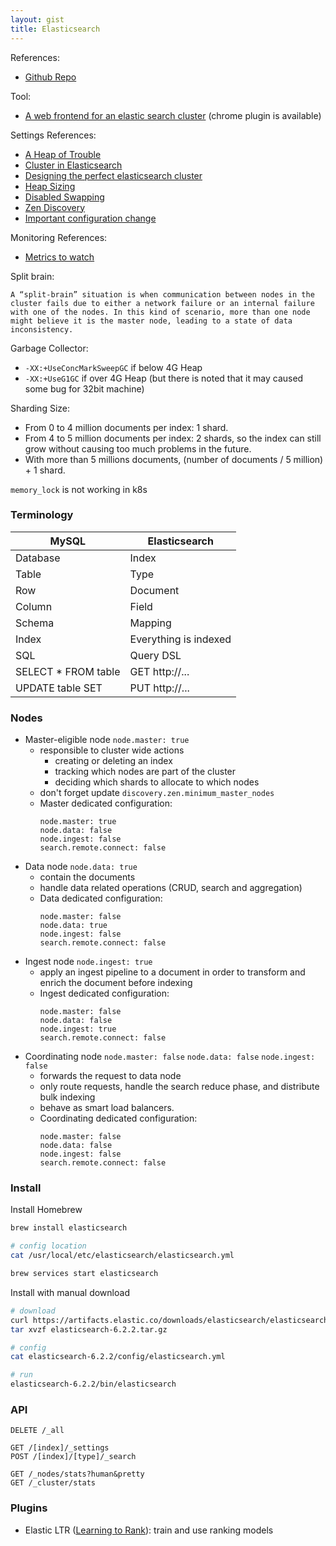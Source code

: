 ```yaml
---
layout: gist
title: Elasticsearch
---
```


References:
- [Github Repo](https://github.com/elastic/elasticsearch)

Tool:
- [A web frontend for an elastic search cluster](https://github.com/mobz/elasticsearch-head) (chrome plugin is available)

Settings References:
- [A Heap of Trouble](https://www.elastic.co/blog/a-heap-of-trouble)
- [Cluster in Elasticsearch](https://www.elastic.co/guide/en/elasticsearch/reference/current/modules-node.html#coordinating-node)
- [Designing the perfect elasticsearch cluster](https://thoughts.t37.net/designing-the-perfect-elasticsearch-cluster-the-almost-definitive-guide-e614eabc1a87)
- [Heap Sizing](https://www.elastic.co/guide/en/elasticsearch/guide/current/heap-sizing.html)
- [Disabled Swapping](https://www.elastic.co/guide/en/elasticsearch/reference/6.2/setup-configuration-memory.html)
- [Zen Discovery](https://www.elastic.co/guide/en/elasticsearch/reference/current/modules-discovery-zen.html#unicast)
- [Important configuration change](https://www.elastic.co/guide/en/elasticsearch/guide/1.x/_important_configuration_changes.html)

Monitoring References:
- [Metrics to watch](https://www.oreilly.com/ideas/10-elasticsearch-metrics-to-watch)



Split brain:
```
A “split-brain” situation is when communication between nodes in the cluster fails due to either a network failure or an internal failure with one of the nodes. In this kind of scenario, more than one node might believe it is the master node, leading to a state of data inconsistency.
```

Garbage Collector: 
- `-XX:+UseConcMarkSweepGC` if below 4G Heap
- `-XX:+UseG1GC` if over 4G Heap (but there is noted that it may caused some bug for 32bit machine)

Sharding Size: 
- From 0 to 4 million documents per index: 1 shard.
- From 4 to 5 million documents per index: 2 shards, so the index can still grow without causing too much problems in the future.
- With more than 5 millions documents, (number of documents / 5 million) + 1 shard.

`memory_lock` is not working in k8s

### Terminology

|MySQL|Elasticsearch|
|---|---|
|Database|Index|
|Table|Type|
|Row|Document|
|Column|Field|
|Schema|Mapping|
|Index|Everything is indexed|
|SQL|Query DSL|
|SELECT * FROM table|GET http://... |
|UPDATE table SET |PUT http://... |


### Nodes
- Master-eligible node `node.master: true`
  - responsible to cluster wide actions  
    - creating or deleting an index
    - tracking which nodes are part of the cluster
    - deciding which shards to allocate to which nodes
  - don't forget update `discovery.zen.minimum_master_nodes`
  - Master dedicated configuration:
    ```
    node.master: true 
    node.data: false 
    node.ingest: false 
    search.remote.connect: false
    ```
- Data node `node.data: true`
  - contain the documents
  - handle data related operations (CRUD, search and aggregation)
  - Data dedicated configuration: 
    ```
    node.master: false 
    node.data: true 
    node.ingest: false 
    search.remote.connect: false 
    ```
- Ingest node `node.ingest: true`
  - apply an ingest pipeline to a document in order to transform and enrich the document before indexing
  - Ingest dedicated configuration:
    ```
    node.master: false 
    node.data: false 
    node.ingest: true 
    search.remote.connect: false 
    ```
- Coordinating node `node.master: false` `node.data: false` `node.ingest: false`
  - forwards the request to data node
  - only route requests, handle the search reduce phase, and distribute bulk indexing
  - behave as smart load balancers.
  - Coordinating dedicated configuration: 
    ```
    node.master: false 
    node.data: false 
    node.ingest: false 
    search.remote.connect: false 
    ```

### Install

Install Homebrew
```sh
brew install elasticsearch

# config location
cat /usr/local/etc/elasticsearch/elasticsearch.yml

brew services start elasticsearch
```

Install with manual download
```sh
# download
curl https://artifacts.elastic.co/downloads/elasticsearch/elasticsearch-6.2.2.tar.gz
tar xvzf elasticsearch-6.2.2.tar.gz

# config
cat elasticsearch-6.2.2/config/elasticsearch.yml

# run
elasticsearch-6.2.2/bin/elasticsearch
```

### API

```
DELETE /_all

GET /[index]/_settings
POST /[index]/[type]/_search

GET /_nodes/stats?human&pretty
GET /_cluster/stats
```

### Plugins

- Elastic LTR ([Learning to Rank](https://elasticsearch-learning-to-rank.readthedocs.io/en/latest/)): train and use ranking models   
